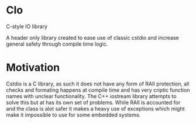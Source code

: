 # CIo
C-style IO library

A header only library created to ease use of classic cstdio and increase general safety through compile time logic.

# Motivation 

Cstdio is a C library, as such it does not have any form of RAII protection, all checks and formating happens at compile time and has very criptic function names with unclear functionality. The C++ iostream library attempts to solve this but at has its own set of problems. While RAII is accounted for and the class is alot safer it makes a heavy use of exceptions which might make it impossible to use for some embedded systems.

